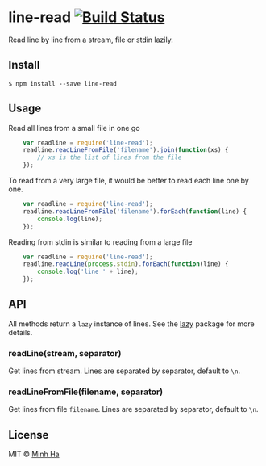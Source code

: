 # line-read [![Build Status](https://travis-ci.org/minhhh/line-read.svg?branch=master)](https://travis-ci.org/minhhh/line-read)

Read line by line from a stream, file or stdin lazily.


## Install

```
$ npm install --save line-read
```


## Usage
Read all lines from a small file in one go

```js
    var readline = require('line-read');
    readline.readLineFromFile('filename').join(function(xs) {
        // xs is the list of lines from the file
    });
```

To read from a very large file, it would be better to read each line one by one.

```js
    var readline = require('line-read');
    readline.readLineFromFile('filename').forEach(function(line) {
        console.log(line);
    });
```

Reading from stdin is similar to reading from a large file

```js
    var readline = require('line-read');
    readline.readLine(process.stdin).forEach(function(line) {
        console.log('line ' + line);
    });
```


## API

All methods return a `lazy` instance of lines. See the [lazy](https://github.com/pkrumins/node-lazy) package for more details.

### readLine(stream, separator)

Get lines from stream. Lines are separated by separator, default to `\n`.

### readLineFromFile(filename, separator)

Get lines from file `filename`. Lines are separated by separator, default to `\n`.


## License

MIT © [Minh Ha](http://minhhh.github.io)
